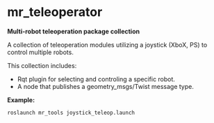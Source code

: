 mr_teleoperator
===============

<strong>Multi-robot teleoperation package collection</strong>

A collection  of teleoperation modules utilizing a joystick (XboX, PS) to control multiple robots.

This collection includes: 
<ul> 
  <li>
    Rqt plugin  for selecting and controling a specific robot.
  </li>
   <li>
   A node that publishes a geometry_msgs/Twist message type.
   </li>
</ul> 


<strong>Example:</strong>
```
roslaunch mr_tools joystick_teleop.launch
```
